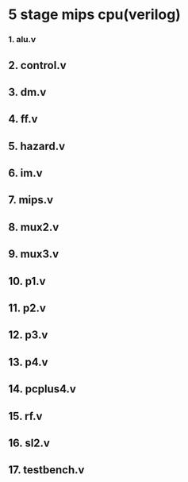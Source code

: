 # 5 stage mips cpu(verilog)
### 1. alu.v
## 2. control.v
## 3. dm.v
## 4. ff.v
## 5. hazard.v
## 6. im.v
## 7. mips.v
## 8. mux2.v
## 9. mux3.v
## 10. p1.v
## 11. p2.v
## 12. p3.v
## 13. p4.v
## 14. pcplus4.v
## 15. rf.v
## 16. sl2.v
## 17. testbench.v 
<!--stackedit_data:
eyJoaXN0b3J5IjpbOTc5MDE2ODI0XX0=
-->